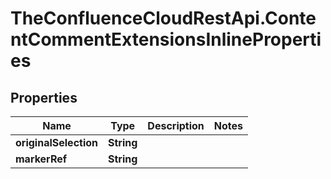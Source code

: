 # TheConfluenceCloudRestApi.ContentCommentExtensionsInlineProperties

## Properties
Name | Type | Description | Notes
------------ | ------------- | ------------- | -------------
**originalSelection** | **String** |  | 
**markerRef** | **String** |  | 
